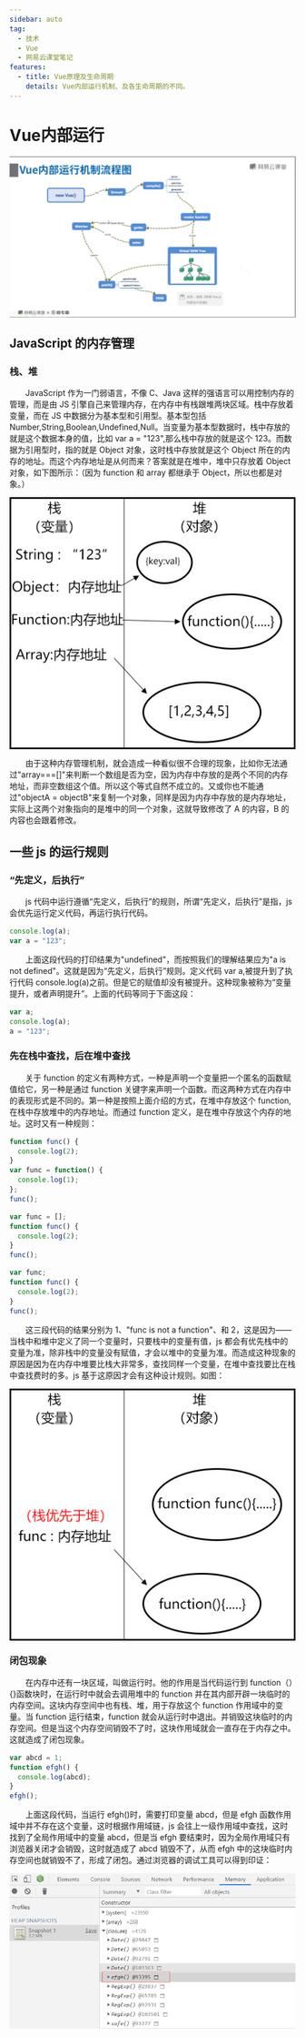 ```yaml
---
sidebar: auto
tag:
  - 技术
  - Vue
  - 网易云课堂笔记
features:
  - title: Vue原理及生命周期
    details: Vue内部运行机制、及各生命周期的不同。
---
```


# Vue内部运行

<img style="display:table;margin:auto" src="../.vuepress/images/principle.jpg" />

## JavaScript 的内存管理

### 栈、堆

&emsp;&emsp;JavaScript 作为一门弱语言，不像 C、Java 这样的强语言可以用控制内存的管理，而是由 JS 引擎自己来管理内存，在内存中有栈跟堆两块区域。栈中存放着变量，而在 JS 中数据分为基本型和引用型。基本型包括 Number,String,Boolean,Undefined,Null。当变量为基本型数据时，栈中存放的就是这个数据本身的值，比如 var a = "123",那么栈中存放的就是这个 123。而数据为引用型时，指的就是 Object 对象，这时栈中存放就是这个 Object 所在的内存的地址。而这个内存地址是从何而来？答案就是在堆中，堆中只存放着 Object 对象，如下图所示：（因为 function 和 array 都继承于 Object，所以也都是对象。）

<img style="display:table;margin:auto" src="../.vuepress/images/memory.jpg" />

&emsp;&emsp;由于这种内存管理机制，就会造成一种看似很不合理的现象，比如你无法通过"array===[]"来判断一个数组是否为空，因为内存中存放的是两个不同的内存地址，而非空数组这个值。所以这个等式自然不成立的。又或你也不能通过"objectA = objectB"来复制一个对象，同样是因为内存中存放的是内存地址，实际上这两个对象指向的是堆中的同一个对象，这就导致修改了 A 的内容，B 的内容也会跟着修改。

## 一些 js 的运行规则

### “先定义，后执行”

&emsp;&emsp;js 代码中运行遵循“先定义，后执行”的规则，所谓“先定义，后执行”是指，js 会优先运行定义代码，再运行执行代码。

```javascript
console.log(a);
var a = "123";
```

&emsp;&emsp;上面这段代码的打印结果为"undefined"，而按照我们的理解结果应为"a is not defined"。这就是因为“先定义，后执行”规则。定义代码 var a,被提升到了执行代码 console.log(a)之前。但是它的赋值却没有被提升。这种现象被称为“变量提升，或者声明提升”。上面的代码等同于下面这段：

```javascript
var a;
console.log(a);
a = "123";
```

### 先在栈中查找，后在堆中查找

&emsp;&emsp;关于 function 的定义有两种方式，一种是声明一个变量把一个匿名的函数赋值给它，另一种是通过 function 关键字来声明一个函数。而这两种方式在内存中的表现形式是不同的。第一种是按照上面介绍的方式，在堆中存放这个 function,在栈中存放堆中的内存地址。而通过 function 定义，是在堆中存放这个内存的地址。这时又有一种规则：

```javascript
function func() {
  console.log(2);
}
var func = function() {
  console.log(1);
};
func();
```

```javascript
var func = [];
function func() {
  console.log(2);
}
func();
```

```javascript
var func;
function func() {
  console.log(2);
}
func();
```

&emsp;&emsp;这三段代码的结果分别为 1、"func is not a function"、和 2，这是因为——当栈中和堆中定义了同一个变量时，只要栈中的变量有值，js 都会有优先栈中的变量为准，除非栈中的变量没有赋值，才会以堆中的变量为准。而造成这种现象的原因是因为在内存中堆要比栈大非常多，查找同样一个变量，在堆中查找要比在栈中查找费时的多。js 基于这原因才会有这种设计规则。如图：

<img style="display:table;margin:auto" src="../.vuepress/images/memory2.jpg" />

### 闭包现象

&emsp;&emsp;在内存中还有一块区域，叫做运行时。他的作用是当代码运行到 function（）{}函数块时，在运行时中就会去调用堆中的 function 并在其内部开辟一块临时的内存空间。这块内存空间中也有栈、堆，用于存放这个 function 作用域中的变量。当 function 运行结束，function 就会从运行时中退出。并销毁这块临时的内存空间。但是当这个内存空间销毁不了时，这块作用域就会一直存在于内存之中。这就造成了闭包现象。

```js
var abcd = 1;
function efgh() {
  console.log(abcd);
}
efgh();
```

&emsp;&emsp;上面这段代码，当运行 efgh()时，需要打印变量 abcd，但是 efgh 函数作用域中并不存在这个变量，这时根据作用域链，js 会往上一级作用域中查找，这时找到了全局作用域中的变量 abcd，但是当 efgh 要结束时，因为全局作用域只有浏览器关闭才会销毁，这时就造成了 abcd 销毁不了，从而 efgh 中的这块临时内存空间也就销毁不了，形成了闭包。通过浏览器的调试工具可以得到印证：

<img style="display:table;margin:auto" src="../.vuepress/images/closure.jpg" />
